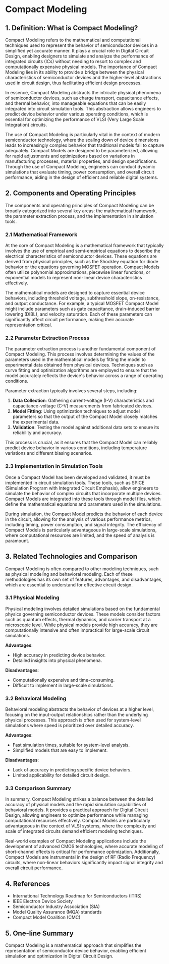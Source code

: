 # Compact Modeling

## 1. Definition: What is **Compact Modeling**?

Compact Modeling refers to the mathematical and computational techniques used to represent the behavior of semiconductor devices in a simplified yet accurate manner. It plays a crucial role in Digital Circuit Design, enabling designers to simulate and analyze the performance of integrated circuits (ICs) without needing to resort to complex and computationally expensive physical models. The importance of Compact Modeling lies in its ability to provide a bridge between the physical characteristics of semiconductor devices and the higher-level abstractions used in circuit design, thus facilitating efficient design processes.

In essence, Compact Modeling abstracts the intricate physical phenomena of semiconductor devices, such as charge transport, capacitance effects, and thermal behavior, into manageable equations that can be easily integrated into circuit simulation tools. This abstraction allows engineers to predict device behavior under various operating conditions, which is essential for optimizing the performance of VLSI (Very Large Scale Integration) circuits.

The use of Compact Modeling is particularly vital in the context of modern semiconductor technology, where the scaling down of device dimensions leads to increasingly complex behavior that traditional models fail to capture adequately. Compact Models are designed to be parameterized, allowing for rapid adjustments and optimizations based on variations in manufacturing processes, material properties, and design specifications. Through the use of Compact Modeling, engineers can conduct dynamic simulations that evaluate timing, power consumption, and overall circuit performance, aiding in the design of efficient and reliable digital systems.

## 2. Components and Operating Principles

The components and operating principles of Compact Modeling can be broadly categorized into several key areas: the mathematical framework, the parameter extraction process, and the implementation in simulation tools. 

### 2.1 Mathematical Framework

At the core of Compact Modeling is a mathematical framework that typically involves the use of empirical and semi-empirical equations to describe the electrical characteristics of semiconductor devices. These equations are derived from physical principles, such as the Shockley equation for diode behavior or the equations governing MOSFET operation. Compact Models often utilize polynomial approximations, piecewise linear functions, or exponential models to represent non-linear device characteristics effectively.

The mathematical models are designed to capture essential device behaviors, including threshold voltage, subthreshold slope, on-resistance, and output conductance. For example, a typical MOSFET Compact Model might include parameters such as gate capacitance, drain-induced barrier lowering (DIBL), and velocity saturation. Each of these parameters can significantly affect circuit performance, making their accurate representation critical.

### 2.2 Parameter Extraction Process

The parameter extraction process is another fundamental component of Compact Modeling. This process involves determining the values of the parameters used in the mathematical models by fitting the model to experimental data obtained from physical devices. Techniques such as curve fitting and optimization algorithms are employed to ensure that the model accurately reflects the device's behavior across a range of operating conditions.

Parameter extraction typically involves several steps, including:

1. **Data Collection**: Gathering current-voltage (I-V) characteristics and capacitance-voltage (C-V) measurements from fabricated devices.
2. **Model Fitting**: Using optimization techniques to adjust model parameters so that the output of the Compact Model closely matches the experimental data.
3. **Validation**: Testing the model against additional data sets to ensure its reliability and accuracy.

This process is crucial, as it ensures that the Compact Model can reliably predict device behavior in various conditions, including temperature variations and different biasing scenarios.

### 2.3 Implementation in Simulation Tools

Once a Compact Model has been developed and validated, it must be implemented in circuit simulation tools. These tools, such as SPICE (Simulation Program with Integrated Circuit Emphasis), allow engineers to simulate the behavior of complex circuits that incorporate multiple devices. Compact Models are integrated into these tools through model files, which define the mathematical equations and parameters used in the simulations.

During simulation, the Compact Model predicts the behavior of each device in the circuit, allowing for the analysis of various performance metrics, including timing, power consumption, and signal integrity. The efficiency of Compact Models is particularly advantageous in large-scale simulations, where computational resources are limited, and the speed of analysis is paramount.

## 3. Related Technologies and Comparison

Compact Modeling is often compared to other modeling techniques, such as physical modeling and behavioral modeling. Each of these methodologies has its own set of features, advantages, and disadvantages, which are essential to understand for effective circuit design.

### 3.1 Physical Modeling

Physical modeling involves detailed simulations based on the fundamental physics governing semiconductor devices. These models consider factors such as quantum effects, thermal dynamics, and carrier transport at a microscopic level. While physical models provide high accuracy, they are computationally intensive and often impractical for large-scale circuit simulations.

**Advantages**:
- High accuracy in predicting device behavior.
- Detailed insights into physical phenomena.

**Disadvantages**:
- Computationally expensive and time-consuming.
- Difficult to implement in large-scale simulations.

### 3.2 Behavioral Modeling

Behavioral modeling abstracts the behavior of devices at a higher level, focusing on the input-output relationships rather than the underlying physical processes. This approach is often used for system-level simulations where speed is prioritized over detailed accuracy.

**Advantages**:
- Fast simulation times, suitable for system-level analysis.
- Simplified models that are easy to implement.

**Disadvantages**:
- Lack of accuracy in predicting specific device behaviors.
- Limited applicability for detailed circuit design.

### 3.3 Comparison Summary

In summary, Compact Modeling strikes a balance between the detailed accuracy of physical models and the rapid simulation capabilities of behavioral models. It provides a practical approach for Digital Circuit Design, allowing engineers to optimize performance while managing computational resources effectively. Compact Models are particularly advantageous in the context of VLSI systems, where the complexity and scale of integrated circuits demand efficient modeling techniques.

Real-world examples of Compact Modeling applications include the development of advanced CMOS technologies, where accurate modeling of short-channel effects is critical for performance optimization. Additionally, Compact Models are instrumental in the design of RF (Radio Frequency) circuits, where non-linear behaviors significantly impact signal integrity and overall circuit performance.

## 4. References

- International Technology Roadmap for Semiconductors (ITRS)
- IEEE Electron Device Society
- Semiconductor Industry Association (SIA)
- Model Quality Assurance (MQA) standards
- Compact Model Coalition (CMC)

## 5. One-line Summary

Compact Modeling is a mathematical approach that simplifies the representation of semiconductor device behavior, enabling efficient simulation and optimization in Digital Circuit Design.